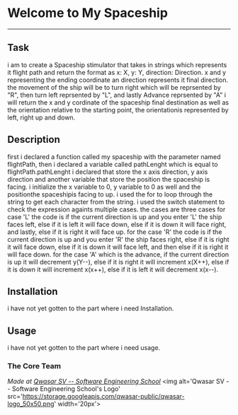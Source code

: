 # Welcome to My Spaceship
***

## Task
i am to create a Spaceship stimulator that takes in strings which represents it flight path and return the format as x: X, y: Y, direction: Direction.
x and y representing the ending coordinate an direction represents it final direction.  
the movement of the ship will be to turn right which will be reprsented by "R", then turn left reprsented by "L", and lastly Advance reprsented by "A"
i will return the x and y cordinate of the spaceship final destination as well as the orientation relative to the starting point, the orientationis represented by left, right up and down.

## Description
first i declared a function called my spaceship with the parameter named flightPath, then i declared a variable called pathLenght which is equal to flightPath.pathLenght
i declared that store the x axis direction, y axis direction and another variable that store the position the spaceship is facing.
i initialize the x variable to 0, y variable to 0 as well and the positionthe spaceshipis facing to up.
i used the for to loop through the string to get each character from the string.
i used the switch statement to check the expression againts multiple cases. the cases are three cases
for case 'L' the code is if the current direction is up and you enter 'L' the ship faces left, else if it is left it will face down, else if it is down it will face right, and lastly, else if it is right it will face up.
for the case 'R' the code is if the current direction is up and you enter 'R' the ship faces right, else if it is right it will face down, else if it is down it will face left, and then else if it is right it will face down.
for the case 'A'  which is the advance, if the current direction is up it will decrement y(Y--), else if it is right it will increment x(X++), else if it is down it will increment x(x++), else if it is left it will decrement x(x--).
## Installation
i have not yet gotten to the part where i need Installation.

## Usage
i have not yet gotten to the part where i need usage.

### The Core Team


<span><i>Made at <a href='https://qwasar.io'>Qwasar SV -- Software Engineering School</a></i></span>
<span><img alt='Qwasar SV -- Software Engineering School's Logo' src='https://storage.googleapis.com/qwasar-public/qwasar-logo_50x50.png' width='20px'></span>
